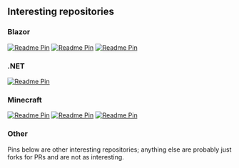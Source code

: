## Interesting repositories

### Blazor

[![Readme Pin](https://github-readme-stats.vercel.app/api/pin/?username=uecasm&repo=Mirality.Blazor.AutoFocus)](https://github.com/uecasm/Mirality.Blazor.AutoFocus)
[![Readme Pin](https://github-readme-stats.vercel.app/api/pin/?username=uecasm&repo=Mirality.Blazor.Routing)](https://github.com/uecasm/Mirality.Blazor.Routing)
[![Readme Pin](https://github-readme-stats.vercel.app/api/pin/?username=uecasm&repo=Mirality.Blazor.Icons)](https://github.com/uecasm/Mirality.Blazor.Icons)

### .NET

[![Readme Pin](https://github-readme-stats.vercel.app/api/pin/?username=uecasm&repo=Mirality.WatchableValue)](https://github.com/uecasm/Mirality.WatchableValue)

### Minecraft

[![Readme Pin](https://github-readme-stats.vercel.app/api/pin/?username=uecasm&repo=colony4cc)](https://github.com/uecasm/colony4cc)
[![Readme Pin](https://github-readme-stats.vercel.app/api/pin/?username=uecasm&repo=rs4cc)](https://github.com/uecasm/rs4cc)
[![Readme Pin](https://github-readme-stats.vercel.app/api/pin/?username=ldtteam&repo=minecolonies&show_owner=true)](https://github.com/ldtteam/minecolonies)

### Other

Pins below are other interesting repositories; anything else are probably just forks for PRs and are not as interesting.

<!--
**uecasm/uecasm** is a ✨ _special_ ✨ repository because its `README.md` (this file) appears on your GitHub profile.

Here are some ideas to get you started:

- 🔭 I’m currently working on ...
- 🌱 I’m currently learning ...
- 👯 I’m looking to collaborate on ...
- 🤔 I’m looking for help with ...
- 💬 Ask me about ...
- 📫 How to reach me: ...
- 😄 Pronouns: ...
- ⚡ Fun fact: ...
-->
